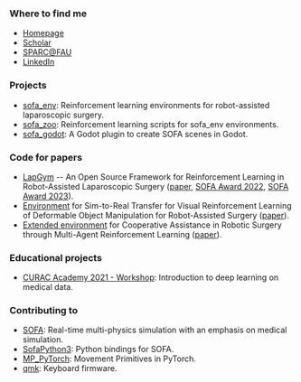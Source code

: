 ### Where to find me
- [Homepage](https://scheiklp.github.io/)
- [Scholar](https://scholar.google.com/citations?user=MMm79XAAAAAJ&hl=en)
- [SPARC@FAU](https://www.sparc.tf.fau.de/)
- [LinkedIn](https://www.linkedin.com/in/scheiklp/)

### Projects
- [sofa_env](https://github.com/ScheiklP/sofa_env): Reinforcement learning environments for robot-assisted laparoscopic surgery.
- [sofa_zoo](https://github.com/ScheiklP/sofa_zoo): Reinforcement learning scripts for sofa_env environments.
- [sofa_godot](https://github.com/ScheiklP/sofa_godot): A Godot plugin to create SOFA scenes in Godot.

### Code for papers
- [LapGym](https://github.com/ScheiklP/lap_gym) -- An Open Source Framework for Reinforcement Learning in Robot-Assisted Laparoscopic Surgery ([paper](https://www.jmlr.org/papers/v24/23-0207.html), [SOFA Award 2022](https://www.sofa-framework.org/about/news/two-winners-of-the-sofa-awards-2022/), [SOFA Award 2023](https://www.sofa-framework.org/about/news/two-winners-of-the-sofa-awards-2023/)).
- [Environment](https://github.com/ScheiklP/sofa_env/tree/main/sofa_env/scenes/tissue_retraction
) for Sim-to-Real Transfer for Visual Reinforcement Learning of Deformable Object Manipulation for Robot-Assisted Surgery ([paper](https://ieeexplore.ieee.org/abstract/document/9976185)).
- [Extended environment](https://github.com/ScheiklP/sofa_env/tree/main/sofa_env/scenes/grasp_lift_touch
) for Cooperative Assistance in Robotic Surgery through Multi-Agent Reinforcement Learning ([paper](https://ieeexplore.ieee.org/abstract/document/9636193)).

### Educational projects
- [CURAC Academy 2021 - Workshop](https://github.com/ScheiklP/CURAC-Academy-2021): Introduction to deep learning on medical data.

### Contributing to
- [SOFA](https://github.com/sofa-framework/sofa): Real-time multi-physics simulation with an emphasis on medical simulation.
- [SofaPython3](https://github.com/sofa-framework/SofaPython3): Python bindings for SOFA.
- [MP_PyTorch](https://github.com/ALRhub/MP_PyTorch): Movement Primitives in PyTorch.
- [qmk](https://github.com/qmk/qmk_firmware): Keyboard firmware.
